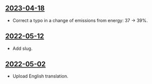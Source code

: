 ## [2023-04-18](https://github.com/faktaoklimatu/graphics/blob/f134ac58ced07eb918cfbce9b87cd5b275219aeb/data-visualization/infographics/emissions/european-union/ghg-emissions-in-eu-1990-2019/en-emissions-eu-trends.ai)

- Correct a typo in a change of emissions from energy: 37 → 39%.

## [2022-05-12](https://github.com/faktaoklimatu/graphics/blob/e5edc6e7b0ec052997267f7c27156ec39c523f36/data-visualization/emissions/european-union/ghg-emissions-in-eu-1990-2019/en-emissions-eu-trends.ai)

- Add slug.

## [2022-05-02](https://github.com/faktaoklimatu/graphics/blob/0abaaa7f066afac031b03219851ca305eec23ca1/data-visualization/emissions/european-union/ghg-emissions-in-eu-1990-2019/en-emissions-eu-trends.ai)

- Upload English translation.

